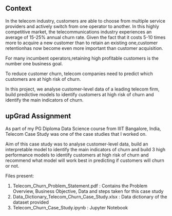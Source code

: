 ## Context

In the telecom industry, customers are able to choose from multiple service providers and actively switch from one operator to another. In this highly competitive market, the telecommunications industry experiences an average of 15-25% annual churn rate. Given the fact that it costs 5-10 times more to acquire a new customer than to retain an existing one,customer retentionhas now become even more important than customer acquisition.

For many incumbent operators,retaining high profitable customers is the number one business goal.

To reduce customer churn, telecom companies need to predict which customers are at high risk of churn.

In this project, we analyse customer-level data of a leading telecom firm, build predictive models to identify customers at high risk of churn and identify the main indicators of churn.

## upGrad Assignment

As part of my PG Diploma Data Science course from IIIT Bangalore, India, Telecom Case Study was one of the case studies that I worked on. 

Aim of this case study was to analyse customer-level data, build an interpretable model to identify the main indicators of churn and build 3 high performance models to identify customers at high risk of churn and recommend what model will work best in predicting if customers will churn or not.

Files present:
1. Telecom_Churn_Problem_Statement.pdf : Contains the Problem Overview, Business Objective, Data and steps taken for this case study
2. Data_Dictionary_Telecom_Churn_Case_Study.xlsx : Data dictionary of the dataset provided
3. Telecom_Churn_Case_Study.ipynb : Jupyter Notebook
